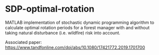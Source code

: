 # SDP-optimal-rotation
MATLAB implementation of stochastic dynamic programming algorithm to calculate optimal rotation periods for a forest manager with and without taking natural disturbance (i.e. wildfire) risk into account.

Associated paper: https://www.tandfonline.com/doi/abs/10.1080/17421772.2019.1701700
